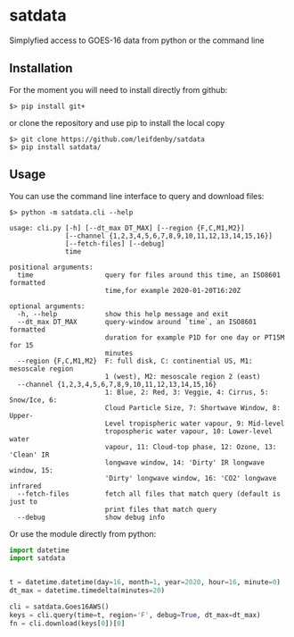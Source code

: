 # satdata

Simplyfied access to GOES-16 data from python or the command line

## Installation

For the moment you will need to install directly from github:

    $> pip install git+

or clone the repository and use pip to install the local copy

    $> git clone https://github.com/leifdenby/satdata
    $> pip install satdata/


## Usage

You can use the command line interface to query and download files:

    $> python -m satdata.cli --help                                                                                                                                      

```
usage: cli.py [-h] [--dt_max DT_MAX] [--region {F,C,M1,M2}]
              [--channel {1,2,3,4,5,6,7,8,9,10,11,12,13,14,15,16}]
              [--fetch-files] [--debug]
              time

positional arguments:
  time                  query for files around this time, an ISO8601 formatted
                        time,for example 2020-01-20T16:20Z

optional arguments:
  -h, --help            show this help message and exit
  --dt_max DT_MAX       query-window around `time`, an ISO8601 formatted
                        duration for example P1D for one day or PT15M for 15
                        minutes
  --region {F,C,M1,M2}  F: full disk, C: continential US, M1: mesoscale region
                        1 (west), M2: mesoscale region 2 (east)
  --channel {1,2,3,4,5,6,7,8,9,10,11,12,13,14,15,16}
                        1: Blue, 2: Red, 3: Veggie, 4: Cirrus, 5: Snow/Ice, 6:
                        Cloud Particle Size, 7: Shortwave Window, 8: Upper-
                        Level tropispheric water vapour, 9: Mid-level
                        tropospheric water vapour, 10: Lower-level water
                        vapour, 11: Cloud-top phase, 12: Ozone, 13: 'Clean' IR
                        longwave window, 14: 'Dirty' IR longwave window, 15:
                        'Dirty' longwave window, 16: 'CO2' longwave infrared
  --fetch-files         fetch all files that match query (default is just to
                        print files that match query
  --debug               show debug info
```


Or use the module directly from python:

```python
import datetime
import satdata


t = datetime.datetime(day=16, month=1, year=2020, hour=16, minute=0)
dt_max = datetime.timedelta(minutes=20)

cli = satdata.Goes16AWS()
keys = cli.query(time=t, region='F', debug=True, dt_max=dt_max)
fn = cli.download(keys[0])[0]
```
